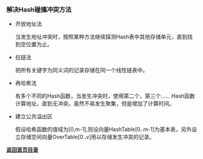 

### 解决Hash碰撞冲突方法

- 开放地址法

    当发生地址冲突时，按照某种方法继续探测Hash表中其他存储单元，直到找到空位置为止。
	
- 拉链法

    把所有关键字为同义词的记录存储在同一个线性链表中。

- 再哈希法

    有多个不同的Hash函数，当发生冲突时，使用第二个，第三个…… Hash函数计算地址，直到无冲突。虽然不易发生聚集，但是增加了计算时间。

- 建立公共溢出区

    假设哈希函数的值域为[0,m-1],则设向量HashTable[0..m-1]为基本表，另外设立存储空间向量OverTable[0..v]用以存储发生冲突的记录。

[**返回首页目录**](../README.md)
